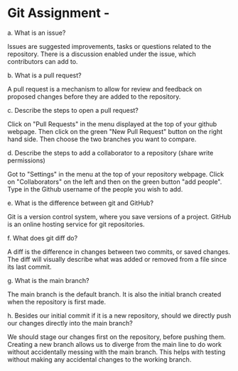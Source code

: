 # Git Assignment - <KathrynVozoris>

a. What is an issue?

Issues are suggested improvements, tasks or questions related to the repository. There is a discussion enabled under the issue, which contributors can add to.

b. What is a pull request?

A pull request is a mechanism to allow for review and feedback on proposed changes before they are added to the repository.

c. Describe the steps to open a pull request?

Click on "Pull Requests" in the menu displayed at the top of your github webpage. Then click on the green "New Pull Request" button on the right hand side. Then choose the two branches you want to compare.

d. Describe the steps to add a collaborator to a repository (share write permissions)

Got to "Settings" in the menu at the top of your repository webpage. Click on "Collaborators" on the left and then on the green button "add people". Type in the Github username of the people you wish to add.

e. What is the difference between git and GitHub?

Git is a version control system, where you save versions of a project. GitHub is an online hosting service for git repositories.

f. What does git diff do?

A diff is the difference in changes between two commits, or saved changes. The diff will visually describe what was added or removed from a file since its last commit.

g. What is the main branch?

The main branch is the default branch. It is also the initial branch created when the repository is first made.

h. Besides our initial commit if it is a new repository, should we directly push our changes directly into the main branch?

We should stage our changes first on the repository, before pushing them. Creating a new branch allows us to diverge from the main line to do work without accidentally messing with the main branch. This helps with testing without making any accidental changes to the working branch.

